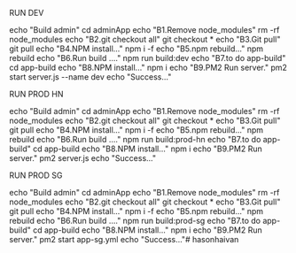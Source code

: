 RUN DEV

echo "Build admin"
cd adminApp
echo "B1.Remove node_modules"
rm -rf node_modules
echo "B2.git checkout all"
git checkout *
echo "B3.Git pull"
git pull
echo "B4.NPM install..."
npm i -f 
echo "B5.npm rebuild..."
npm rebuild
echo "B6.Run build ...."
npm run build:dev
echo "B7.to do app-build"
cd app-build
echo "B8.NPM install..."
npm i
echo "B9.PM2 Run server."
pm2 start server.js --name dev
echo "Success..."

RUN PROD HN

echo "Build admin"
cd adminApp
echo "B1.Remove node_modules"
rm -rf node_modules
echo "B2.git checkout all"
git checkout *
echo "B3.Git pull"
git pull
echo "B4.NPM install..."
npm i -f 
echo "B5.npm rebuild..."
npm rebuild
echo "B6.Run build ...."
npm run build:prod-hn
echo "B7.to do app-build"
cd app-build
echo "B8.NPM install..."
npm i
echo "B9.PM2 Run server."
pm2 server.js 
echo "Success..."

RUN PROD SG

echo "Build admin"
cd adminApp
echo "B1.Remove node_modules"
rm -rf node_modules
echo "B2.git checkout all"
git checkout *
echo "B3.Git pull"
git pull
echo "B4.NPM install..."
npm i -f
echo "B5.npm rebuild..."
npm rebuild
echo "B6.Run build ...."
npm run build:prod-sg
echo "B7.to do app-build"
cd app-build
echo "B8.NPM install..."
npm i
echo "B9.PM2 Run server."
pm2 start app-sg.yml
echo "Success..."# hasonhaivan
